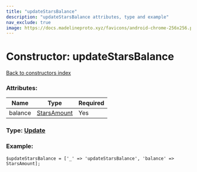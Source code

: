 ```yaml
---
title: "updateStarsBalance"
description: "updateStarsBalance attributes, type and example"
nav_exclude: true
image: https://docs.madelineproto.xyz/favicons/android-chrome-256x256.png
---
```

# Constructor: updateStarsBalance  
[Back to constructors index](/API_docs/constructors/index.html)



### Attributes:

| Name     |    Type       | Required |
|----------|---------------|----------|
|balance|[StarsAmount](/API_docs/types/StarsAmount.html) | Yes|



### Type: [Update](/API_docs/types/Update.html)


### Example:

```
$updateStarsBalance = ['_' => 'updateStarsBalance', 'balance' => StarsAmount];
```  
